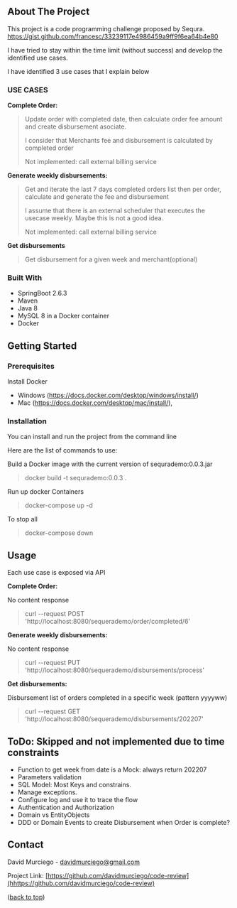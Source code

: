 ## About The Project

This project is a code programming challenge proposed by Sequra.
https://gist.github.com/francesc/33239117e4986459a9ff9f6ea64b4e80

I have tried to stay within the time limit (without success) and develop the identified use cases.

I have identified 3 use cases that I explain below

### USE CASES
<strong>Complete Order:</strong> 
>Update order with completed date, then calculate order fee amount and create disbursement asociate.
> 
>I consider that Merchants fee and disbursement is calculated by completed order
> 
>Not implemented: call external billing service

<strong>Generate weekly disbursements:</strong>
>Get and iterate the last 7 days completed orders list then per order, calculate and generate the fee and disbursement
>
>I assume that there is an external scheduler that executes the usecase weekly. Maybe this is not a good idea.
> 
>Not implemented: call external billing service

<strong>Get disbursements</strong>
>Get disbursement for a given week and merchant(optional)

### Built With
* SpringBoot 2.6.3
* Maven
* Java 8
* MySQL 8 in a Docker container
* Docker

## Getting Started
### Prerequisites
Install Docker
* Windows (https://docs.docker.com/desktop/windows/install/)
* Mac (https://docs.docker.com/desktop/mac/install/), 

### Installation
<p>You can install and run the project from the command line</p>
<p>Here are the list of commands to use:</p>
<p>Build a Docker image with the current version of sequrademo:0.0.3.jar </p> 

> docker build -t sequrademo:0.0.3 .

<p>Run up docker Containers</p>

> docker-compose up -d 

<p>To stop all</p>

> docker-compose down

## Usage
Each use case is exposed via API

<strong>Complete Order:</strong>
<p>No content response</p>

>curl --request POST 'http://localhost:8080/sequerademo/order/completed/6'

<strong>Generate weekly disbursements:</strong>
<p>No content response</p>

> curl --request PUT 'http://localhost:8080/sequerademo/disbursements/process'

<strong>Get disbursements:</strong>
<p>Disbursement list of orders completed in a specific week (pattern yyyyww) </p>

>curl --request GET 'http://localhost:8080/sequerademo/disbursements/202207'


## ToDo: Skipped and not implemented due to time constraints
* Function to get week from date is a Mock: always return 202207
* Parameters validation
* SQL Model: Most Keys and constrains.
* Manage exceptions.
* Configure log and use it to trace the flow
* Authentication and Authorization
* Domain vs EntityObjects
* DDD or Domain Events to create Disbursement when Order is complete?

## Contact

David Murciego - davidmurciego@gmail.com

Project Link: [https://github.com/davidmurciego/code-review](hhttps://github.com/davidmurciego/code-review)

(<a href="#top">back to top</a>)
